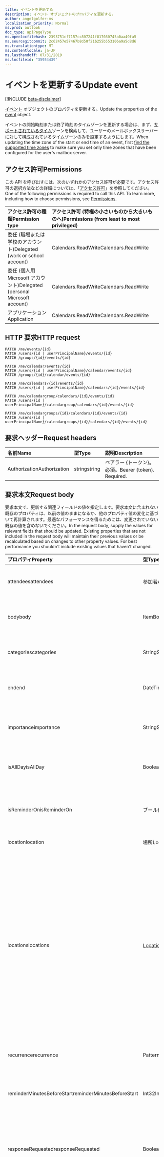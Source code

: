 ```yaml
---
title: イベントを更新する
description: イベント オブジェクトのプロパティを更新する。
author: angelgolfer-ms
localization_priority: Normal
ms.prod: outlook
doc_type: apiPageType
ms.openlocfilehash: 2393751cf7157cc807241f817080745a0aa49fa5
ms.sourcegitcommit: 2c62457e57467b8d50f21b255b553106a9a5d8d6
ms.translationtype: MT
ms.contentlocale: ja-JP
ms.lasthandoff: 07/31/2019
ms.locfileid: "35954439"
---
```

# <a name="update-event"></a><span data-ttu-id="42cba-103">イベントを更新する</span><span class="sxs-lookup"><span data-stu-id="42cba-103">Update event</span></span>

[!INCLUDE [beta-disclaimer](../../includes/beta-disclaimer.md)]

<span data-ttu-id="42cba-104">[イベント](../resources/event.md) オブジェクトのプロパティを更新する。</span><span class="sxs-lookup"><span data-stu-id="42cba-104">Update the properties of the [event](../resources/event.md) object.</span></span>

<span data-ttu-id="42cba-105">イベントの開始時刻または終了時刻のタイムゾーンを更新する場合は、まず、[サポートされているタイム](outlookuser-supportedtimezones.md)ゾーンを検索して、ユーザーのメールボックスサーバーに対して構成されているタイムゾーンのみを設定するようにします。</span><span class="sxs-lookup"><span data-stu-id="42cba-105">When updating the time zone of the start or end time of an event, first [find the supported time zones](outlookuser-supportedtimezones.md) to make sure you set only time zones that have been configured for the user's mailbox server.</span></span> 

## <a name="permissions"></a><span data-ttu-id="42cba-106">アクセス許可</span><span class="sxs-lookup"><span data-stu-id="42cba-106">Permissions</span></span>
<span data-ttu-id="42cba-p101">この API を呼び出すには、次のいずれかのアクセス許可が必要です。アクセス許可の選択方法などの詳細については、「[アクセス許可](/graph/permissions-reference)」を参照してください。</span><span class="sxs-lookup"><span data-stu-id="42cba-p101">One of the following permissions is required to call this API. To learn more, including how to choose permissions, see [Permissions](/graph/permissions-reference).</span></span>

|<span data-ttu-id="42cba-109">アクセス許可の種類</span><span class="sxs-lookup"><span data-stu-id="42cba-109">Permission type</span></span>      | <span data-ttu-id="42cba-110">アクセス許可 (特権の小さいものから大きいものへ)</span><span class="sxs-lookup"><span data-stu-id="42cba-110">Permissions (from least to most privileged)</span></span>              |
|:--------------------|:---------------------------------------------------------|
|<span data-ttu-id="42cba-111">委任 (職場または学校のアカウント)</span><span class="sxs-lookup"><span data-stu-id="42cba-111">Delegated (work or school account)</span></span> | <span data-ttu-id="42cba-112">Calendars.ReadWrite</span><span class="sxs-lookup"><span data-stu-id="42cba-112">Calendars.ReadWrite</span></span>    |
|<span data-ttu-id="42cba-113">委任 (個人用 Microsoft アカウント)</span><span class="sxs-lookup"><span data-stu-id="42cba-113">Delegated (personal Microsoft account)</span></span> | <span data-ttu-id="42cba-114">Calendars.ReadWrite</span><span class="sxs-lookup"><span data-stu-id="42cba-114">Calendars.ReadWrite</span></span>    |
|<span data-ttu-id="42cba-115">アプリケーション</span><span class="sxs-lookup"><span data-stu-id="42cba-115">Application</span></span> | <span data-ttu-id="42cba-116">Calendars.ReadWrite</span><span class="sxs-lookup"><span data-stu-id="42cba-116">Calendars.ReadWrite</span></span> |

## <a name="http-request"></a><span data-ttu-id="42cba-117">HTTP 要求</span><span class="sxs-lookup"><span data-stu-id="42cba-117">HTTP request</span></span>
<!-- { "blockType": "ignored" } -->
```http
PATCH /me/events/{id}
PATCH /users/{id | userPrincipalName}/events/{id}
PATCH /groups/{id}/events/{id}

PATCH /me/calendar/events/{id}
PATCH /users/{id | userPrincipalName}/calendar/events/{id}
PATCH /groups/{id}/calendar/events/{id}

PATCH /me/calendars/{id}/events/{id}
PATCH /users/{id | userPrincipalName}/calendars/{id}/events/{id}

PATCH /me/calendargroup/calendars/{id}/events/{id}
PATCH /users/{id | userPrincipalName}/calendargroup/calendars/{id}/events/{id}

PATCH /me/calendargroups/{id}/calendars/{id}/events/{id}
PATCH /users/{id | userPrincipalName}/calendargroups/{id}/calendars/{id}/events/{id}
```
## <a name="request-headers"></a><span data-ttu-id="42cba-118">要求ヘッダー</span><span class="sxs-lookup"><span data-stu-id="42cba-118">Request headers</span></span>
| <span data-ttu-id="42cba-119">名前</span><span class="sxs-lookup"><span data-stu-id="42cba-119">Name</span></span>       | <span data-ttu-id="42cba-120">型</span><span class="sxs-lookup"><span data-stu-id="42cba-120">Type</span></span> | <span data-ttu-id="42cba-121">説明</span><span class="sxs-lookup"><span data-stu-id="42cba-121">Description</span></span>|
|:-----------|:------|:----------|
| <span data-ttu-id="42cba-122">Authorization</span><span class="sxs-lookup"><span data-stu-id="42cba-122">Authorization</span></span>  | <span data-ttu-id="42cba-123">string</span><span class="sxs-lookup"><span data-stu-id="42cba-123">string</span></span>  | <span data-ttu-id="42cba-p102">ベアラー {トークン}。必須。</span><span class="sxs-lookup"><span data-stu-id="42cba-p102">Bearer {token}. Required.</span></span> |

## <a name="request-body"></a><span data-ttu-id="42cba-126">要求本文</span><span class="sxs-lookup"><span data-stu-id="42cba-126">Request body</span></span>
<span data-ttu-id="42cba-p103">要求本文で、更新する関連フィールドの値を指定します。要求本文に含まれない既存のプロパティは、以前の値のままになるか、他のプロパティ値の変化に基づいて再計算されます。最適なパフォーマンスを得るためには、変更されていない既存の値を含めないでください。</span><span class="sxs-lookup"><span data-stu-id="42cba-p103">In the request body, supply the values for relevant fields that should be updated. Existing properties that are not included in the request body will maintain their previous values or be recalculated based on changes to other property values. For best performance you shouldn't include existing values that haven't changed.</span></span>

| <span data-ttu-id="42cba-130">プロパティ</span><span class="sxs-lookup"><span data-stu-id="42cba-130">Property</span></span>       | <span data-ttu-id="42cba-131">型</span><span class="sxs-lookup"><span data-stu-id="42cba-131">Type</span></span>    | <span data-ttu-id="42cba-132">説明</span><span class="sxs-lookup"><span data-stu-id="42cba-132">Description</span></span> |
|:---------------|:--------|:------------|
| <span data-ttu-id="42cba-133">attendees</span><span class="sxs-lookup"><span data-stu-id="42cba-133">attendees</span></span>|<span data-ttu-id="42cba-134">参加者</span><span class="sxs-lookup"><span data-stu-id="42cba-134">Attendee</span></span>|<span data-ttu-id="42cba-135">イベントの参加者のコレクションです。</span><span class="sxs-lookup"><span data-stu-id="42cba-135">The collection of attendees for the event.</span></span>|
| <span data-ttu-id="42cba-136">body</span><span class="sxs-lookup"><span data-stu-id="42cba-136">body</span></span>|<span data-ttu-id="42cba-137">ItemBody</span><span class="sxs-lookup"><span data-stu-id="42cba-137">ItemBody</span></span>|<span data-ttu-id="42cba-138">イベントに関連付けられたメッセージの本文。</span><span class="sxs-lookup"><span data-stu-id="42cba-138">The body of the message associated with the event.</span></span>|
| <span data-ttu-id="42cba-139">categories</span><span class="sxs-lookup"><span data-stu-id="42cba-139">categories</span></span>|<span data-ttu-id="42cba-140">String</span><span class="sxs-lookup"><span data-stu-id="42cba-140">String</span></span>|<span data-ttu-id="42cba-141">イベントに関連付けられたカテゴリ。</span><span class="sxs-lookup"><span data-stu-id="42cba-141">The categories associated with the event.</span></span>|
| <span data-ttu-id="42cba-142">end</span><span class="sxs-lookup"><span data-stu-id="42cba-142">end</span></span>|<span data-ttu-id="42cba-143">DateTimeTimeZone</span><span class="sxs-lookup"><span data-stu-id="42cba-143">DateTimeTimeZone</span></span>|<span data-ttu-id="42cba-144">イベントが終了する日付、時刻、タイムゾーン</span><span class="sxs-lookup"><span data-stu-id="42cba-144">The date, time, and time zone that the event ends.</span></span> |
| <span data-ttu-id="42cba-145">importance</span><span class="sxs-lookup"><span data-stu-id="42cba-145">importance</span></span>|<span data-ttu-id="42cba-146">String</span><span class="sxs-lookup"><span data-stu-id="42cba-146">String</span></span>|<span data-ttu-id="42cba-147">イベントの重要度。</span><span class="sxs-lookup"><span data-stu-id="42cba-147">The importance of the event.</span></span> <span data-ttu-id="42cba-148">可能な値は `low`、`normal`、`high` です。</span><span class="sxs-lookup"><span data-stu-id="42cba-148">Possible values are: `low`, `normal`, `high`.</span></span>|
| <span data-ttu-id="42cba-149">isAllDay</span><span class="sxs-lookup"><span data-stu-id="42cba-149">isAllDay</span></span>|<span data-ttu-id="42cba-150">Boolean</span><span class="sxs-lookup"><span data-stu-id="42cba-150">Boolean</span></span>|<span data-ttu-id="42cba-151">イベントが一日中続く場合に、true に設定します。</span><span class="sxs-lookup"><span data-stu-id="42cba-151">Set to true if the event lasts all day.</span></span>|
| <span data-ttu-id="42cba-152">isReminderOn</span><span class="sxs-lookup"><span data-stu-id="42cba-152">isReminderOn</span></span>|<span data-ttu-id="42cba-153">ブール値</span><span class="sxs-lookup"><span data-stu-id="42cba-153">Boolean</span></span>|<span data-ttu-id="42cba-154">ユーザーにイベントを通知するアラートを設定する場合は、true に設定します。</span><span class="sxs-lookup"><span data-stu-id="42cba-154">Set to true if an alert is set to remind the user of the event.</span></span>|
| <span data-ttu-id="42cba-155">location</span><span class="sxs-lookup"><span data-stu-id="42cba-155">location</span></span>|<span data-ttu-id="42cba-156">場所</span><span class="sxs-lookup"><span data-stu-id="42cba-156">Location</span></span>|<span data-ttu-id="42cba-157">イベントの場所。</span><span class="sxs-lookup"><span data-stu-id="42cba-157">The location of the event.</span></span>|
|<span data-ttu-id="42cba-158">locations</span><span class="sxs-lookup"><span data-stu-id="42cba-158">locations</span></span>|<span data-ttu-id="42cba-159">[Location](../resources/location.md) コレクション</span><span class="sxs-lookup"><span data-stu-id="42cba-159">[Location](../resources/location.md) collection</span></span>|<span data-ttu-id="42cba-160">イベントを開催する場所、または参加者がいる場所。</span><span class="sxs-lookup"><span data-stu-id="42cba-160">The locations where the event is held or attended from.</span></span> <span data-ttu-id="42cba-161">**location** プロパティと **locations** プロパティは常に互いに一致します。</span><span class="sxs-lookup"><span data-stu-id="42cba-161">The **location** and **locations** properties always correspond with each other.</span></span> <span data-ttu-id="42cba-162">**location** プロパティを更新すると、**locations** コレクションに含まれる既存のすべての場所が削除されて、**location** の新しい値に置き換えられます。</span><span class="sxs-lookup"><span data-stu-id="42cba-162">If you update the **location** property, any prior locations in the **locations** collection would be removed and replaced by the new **location** value.</span></span> |
| <span data-ttu-id="42cba-163">recurrence</span><span class="sxs-lookup"><span data-stu-id="42cba-163">recurrence</span></span>|<span data-ttu-id="42cba-164">PatternedRecurrence</span><span class="sxs-lookup"><span data-stu-id="42cba-164">PatternedRecurrence</span></span>|<span data-ttu-id="42cba-165">イベントの繰り返しパターン。</span><span class="sxs-lookup"><span data-stu-id="42cba-165">The recurrence pattern for the event.</span></span>|
| <span data-ttu-id="42cba-166">reminderMinutesBeforeStart</span><span class="sxs-lookup"><span data-stu-id="42cba-166">reminderMinutesBeforeStart</span></span>|<span data-ttu-id="42cba-167">Int32</span><span class="sxs-lookup"><span data-stu-id="42cba-167">Int32</span></span>|<span data-ttu-id="42cba-168">アラーム通知を行う、イベント開始時間前の分数。</span><span class="sxs-lookup"><span data-stu-id="42cba-168">The number of minutes before the event start time that the reminder alert occurs.</span></span>|
| <span data-ttu-id="42cba-169">responseRequested</span><span class="sxs-lookup"><span data-stu-id="42cba-169">responseRequested</span></span>|<span data-ttu-id="42cba-170">Boolean</span><span class="sxs-lookup"><span data-stu-id="42cba-170">Boolean</span></span>|<span data-ttu-id="42cba-171">イベントが承諾または辞退されたときに、送信者が応答を要求する場合に、true に設定します。</span><span class="sxs-lookup"><span data-stu-id="42cba-171">Set to true if the sender would like a response when the event is accepted or declined.</span></span>|
| <span data-ttu-id="42cba-172">sensitivity</span><span class="sxs-lookup"><span data-stu-id="42cba-172">sensitivity</span></span>|<span data-ttu-id="42cba-173">String</span><span class="sxs-lookup"><span data-stu-id="42cba-173">String</span></span>| <span data-ttu-id="42cba-174">使用可能な値: `normal`、`personal`、`private`、`confidential`。</span><span class="sxs-lookup"><span data-stu-id="42cba-174">Possible values are: `normal`, `personal`, `private`, `confidential`.</span></span>|
| <span data-ttu-id="42cba-175">showAs</span><span class="sxs-lookup"><span data-stu-id="42cba-175">showAs</span></span>|<span data-ttu-id="42cba-176">String</span><span class="sxs-lookup"><span data-stu-id="42cba-176">String</span></span>|<span data-ttu-id="42cba-177">表示するステータス。</span><span class="sxs-lookup"><span data-stu-id="42cba-177">The status to show.</span></span> <span data-ttu-id="42cba-178">可能な値は`free` 、 `tentative`、 `busy` `oof` `workingElsewhere`、、、 `unknown`、です。</span><span class="sxs-lookup"><span data-stu-id="42cba-178">Possible values are: `free` , `tentative`, `busy`, `oof`, `workingElsewhere`, `unknown`.</span></span>|
| <span data-ttu-id="42cba-179">開始</span><span class="sxs-lookup"><span data-stu-id="42cba-179">start</span></span>|<span data-ttu-id="42cba-180">DateTimeTimeZone</span><span class="sxs-lookup"><span data-stu-id="42cba-180">DateTimeTimeZone</span></span>|<span data-ttu-id="42cba-181">イベントの開始日、時刻、タイムゾーンを指定します。</span><span class="sxs-lookup"><span data-stu-id="42cba-181">The start date, time, and time zone of the event.</span></span> |
| <span data-ttu-id="42cba-182">subject</span><span class="sxs-lookup"><span data-stu-id="42cba-182">subject</span></span>|<span data-ttu-id="42cba-183">String</span><span class="sxs-lookup"><span data-stu-id="42cba-183">String</span></span>|<span data-ttu-id="42cba-184">イベントの件名行のテキスト。</span><span class="sxs-lookup"><span data-stu-id="42cba-184">The text of the event's subject line.</span></span>|

<span data-ttu-id="42cba-185">**イベント** リソースは[拡張機能](/graph/extensibility-overview)をサポートしているため、`PATCH` 操作を使用して、既存の**イベント** インスタンスで拡張機能のカスタム プロパティにあるアプリ固有のデータを追加、更新、または削除することができます。</span><span class="sxs-lookup"><span data-stu-id="42cba-185">Because the **event** resource supports [extensions](/graph/extensibility-overview), you can use the `PATCH` operation to add, update, or delete your own app-specific data in custom properties of an extension in an existing **event** instance.</span></span>

<span data-ttu-id="42cba-186">アップデートする**イベント**が複数の出席者が含まれる定期的で主要なイベントである場合、インスタンス別にそれぞれに更新され、主要な系列と更新された各インスタンスごとに複数の通知メールが送信されます。</span><span class="sxs-lookup"><span data-stu-id="42cba-186">If the **event** you're updating is the master event of a recurring series, contains multiple attendees, and has instances that have been updated separately, multiple notification emails will be sent out: one for the master series and one per instance that has been updated.</span></span>

## <a name="response"></a><span data-ttu-id="42cba-187">応答</span><span class="sxs-lookup"><span data-stu-id="42cba-187">Response</span></span>

<span data-ttu-id="42cba-188">成功した場合、このメソッドは `200 OK` 応答コードと、応答本文で、更新された [event](../resources/event.md) オブジェクトを返します。</span><span class="sxs-lookup"><span data-stu-id="42cba-188">If successful, this method returns a `200 OK` response code and updated [event](../resources/event.md) object in the response body.</span></span>

><span data-ttu-id="42cba-189">**注:** この方法は、エラー コード`ErrorOccurrenceCrossingBoundary` で HTTP 400 無効な要求の応答を返すことができます。そして、次のエラー メッセージが表示されます: 変更したアイテムが、隣接するアイテムと交差または重複しています。</span><span class="sxs-lookup"><span data-stu-id="42cba-189">**Note:** This method can return an HTTP 400 Bad Request response with an error code of `ErrorOccurrenceCrossingBoundary` and the following error message: Modified occurrence is crossing or overlapping adjacent occurrence.</span></span> <span data-ttu-id="42cba-190">定期的な予定の例外にある Outlook の制限に更新プログラムが違反していることを次のように示します: 定期的な予定を移動させる、または前回の定期的な予定をその日付より前日または後日に移動することはできません。</span><span class="sxs-lookup"><span data-stu-id="42cba-190">This indicates that the update violates the following Outlook restriction on recurrence exceptions: an occurrence cannot be moved to or before the day of the previous occurrence, and cannot be moved to or after the day of the following occurrence.</span></span>

## <a name="example"></a><span data-ttu-id="42cba-191">例</span><span class="sxs-lookup"><span data-stu-id="42cba-191">Example</span></span>

##### <a name="request"></a><span data-ttu-id="42cba-192">要求</span><span class="sxs-lookup"><span data-stu-id="42cba-192">Request</span></span>

<span data-ttu-id="42cba-193">以下は、要求の例です。</span><span class="sxs-lookup"><span data-stu-id="42cba-193">Here is an example of the request.</span></span>

# <a name="httptabhttp"></a>[<span data-ttu-id="42cba-194">プロトコル</span><span class="sxs-lookup"><span data-stu-id="42cba-194">HTTP</span></span>](#tab/http)
<!-- {
  "blockType": "request",
  "name": "update_event"
}-->
```http
PATCH https://graph.microsoft.com/beta/me/events/{id}
Content-type: application/json
Content-length: 285

{
  "originalStartTimeZone": "originalStartTimeZone-value",
  "originalEndTimeZone": "originalEndTimeZone-value",
  "responseStatus": {
    "response": "",
    "time": "2016-10-19T10:37:00Z"
  },
  "recurrence": null,
  "uid": "iCalUId-value",
  "reminderMinutesBeforeStart": 99,
  "isReminderOn": true
}
```
# <a name="ctabcsharp"></a>[<span data-ttu-id="42cba-195">C#</span><span class="sxs-lookup"><span data-stu-id="42cba-195">C#</span></span>](#tab/csharp)
[!INCLUDE [sample-code](../includes/snippets/csharp/update-event-csharp-snippets.md)]
[!INCLUDE [sdk-documentation](../includes/snippets/snippets-sdk-documentation-link.md)]

# <a name="javascripttabjavascript"></a>[<span data-ttu-id="42cba-196">Javascript</span><span class="sxs-lookup"><span data-stu-id="42cba-196">Javascript</span></span>](#tab/javascript)
[!INCLUDE [sample-code](../includes/snippets/javascript/update-event-javascript-snippets.md)]
[!INCLUDE [sdk-documentation](../includes/snippets/snippets-sdk-documentation-link.md)]

# <a name="javatabjava"></a>[<span data-ttu-id="42cba-197">Java</span><span class="sxs-lookup"><span data-stu-id="42cba-197">Java</span></span>](#tab/java)
[!INCLUDE [sample-code](../includes/snippets/java/update-event-java-snippets.md)]
[!INCLUDE [sdk-documentation](../includes/snippets/snippets-sdk-documentation-link.md)]

---


##### <a name="response"></a><span data-ttu-id="42cba-198">応答</span><span class="sxs-lookup"><span data-stu-id="42cba-198">Response</span></span>
<span data-ttu-id="42cba-p108">以下は、応答の例です。注:簡潔にするために、ここに示す応答オブジェクトは切り詰められている場合があります。すべてのプロパティは実際の呼び出しから返されます。</span><span class="sxs-lookup"><span data-stu-id="42cba-p108">Here is an example of the response. Note: The response object shown here may be truncated for brevity. All of the properties will be returned from an actual call.</span></span>
<!-- {
  "blockType": "response",
  "truncated": true,
  "@odata.type": "microsoft.graph.event"
} -->
```http
HTTP/1.1 200 OK
Content-type: application/json
Content-length: 285

{
  "originalStartTimeZone": "originalStartTimeZone-value",
  "originalEndTimeZone": "originalEndTimeZone-value",
  "responseStatus": {
    "response": "",
    "time": "2016-10-19T10:37:00Z"
  },
  "recurrence": null,
  "uid": "iCalUId-value",
  "reminderMinutesBeforeStart": 99,
  "isReminderOn": true
}
```


## <a name="see-also"></a><span data-ttu-id="42cba-202">関連項目</span><span class="sxs-lookup"><span data-stu-id="42cba-202">See also</span></span>

- [<span data-ttu-id="42cba-203">拡張機能を使用してカスタム データをリソースに追加する</span><span class="sxs-lookup"><span data-stu-id="42cba-203">Add custom data to resources using extensions</span></span>](/graph/extensibility-overview)
- [<span data-ttu-id="42cba-204">オープン拡張機能を使用したユーザーへのカスタム データの追加 (プレビュー)</span><span class="sxs-lookup"><span data-stu-id="42cba-204">Add custom data to users using open extensions (preview)</span></span>](/graph/extensibility-open-users)
- [<span data-ttu-id="42cba-205">スキーマ拡張機能を使用したグループへのカスタム データの追加 (プレビュー)</span><span class="sxs-lookup"><span data-stu-id="42cba-205">Add custom data to groups using schema extensions (preview)</span></span>](/graph/extensibility-schema-groups)


<!-- uuid: 8fcb5dbc-d5aa-4681-8e31-b001d5168d79
2015-10-25 14:57:30 UTC -->
<!--
{
  "type": "#page.annotation",
  "description": "Update event",
  "keywords": "",
  "section": "documentation",
  "tocPath": "",
  "suppressions": [
  ]
}
-->
